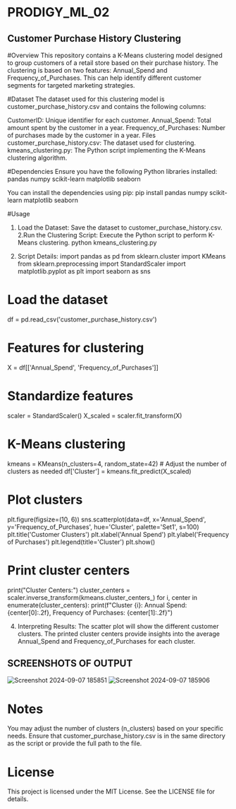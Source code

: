 # PRODIGY_ML_02
## Customer Purchase History Clustering
#Overview
This repository contains a K-Means clustering model designed to group customers of a retail store based on their purchase history. The clustering is based on two features: Annual_Spend and Frequency_of_Purchases. This can help identify different customer segments for targeted marketing strategies.

#Dataset
The dataset used for this clustering model is customer_purchase_history.csv and contains the following columns:

CustomerID: Unique identifier for each customer.
Annual_Spend: Total amount spent by the customer in a year.
Frequency_of_Purchases: Number of purchases made by the customer in a year.
Files
customer_purchase_history.csv: The dataset used for clustering.
kmeans_clustering.py: The Python script implementing the K-Means clustering algorithm.

#Dependencies
Ensure you have the following Python libraries installed:
pandas
numpy
scikit-learn
matplotlib
seaborn

You can install the dependencies using pip:
pip install pandas numpy scikit-learn matplotlib seaborn

#Usage
1. Load the Dataset: Save the dataset to customer_purchase_history.csv.
2.Run the Clustering Script: Execute the Python script to perform K-Means clustering.
python kmeans_clustering.py

3. Script Details:
   import pandas as pd
from sklearn.cluster import KMeans
from sklearn.preprocessing import StandardScaler
import matplotlib.pyplot as plt
import seaborn as sns

# Load the dataset
df = pd.read_csv('customer_purchase_history.csv')

# Features for clustering
X = df[['Annual_Spend', 'Frequency_of_Purchases']]

# Standardize features
scaler = StandardScaler()
X_scaled = scaler.fit_transform(X)

# K-Means clustering
kmeans = KMeans(n_clusters=4, random_state=42)  # Adjust the number of clusters as needed
df['Cluster'] = kmeans.fit_predict(X_scaled)

# Plot clusters
plt.figure(figsize=(10, 6))
sns.scatterplot(data=df, x='Annual_Spend', y='Frequency_of_Purchases', hue='Cluster', palette='Set1', s=100)
plt.title('Customer Clusters')
plt.xlabel('Annual Spend')
plt.ylabel('Frequency of Purchases')
plt.legend(title='Cluster')
plt.show()

# Print cluster centers
print("Cluster Centers:")
cluster_centers = scaler.inverse_transform(kmeans.cluster_centers_)
for i, center in enumerate(cluster_centers):
    print(f"Cluster {i}: Annual Spend: {center[0]:.2f}, Frequency of Purchases: {center[1]:.2f}")

4. Interpreting Results:
The scatter plot will show the different customer clusters.
The printed cluster centers provide insights into the average Annual_Spend and Frequency_of_Purchases for each cluster.

## SCREENSHOTS OF OUTPUT 
![Screenshot 2024-09-07 185851](https://github.com/user-attachments/assets/a1d36c87-ad82-4dd7-8d66-0f1d65d927d5)
![Screenshot 2024-09-07 185906](https://github.com/user-attachments/assets/6f6cf40f-144f-4b2c-93c7-1d5633cd7f6c)

# Notes
You may adjust the number of clusters (n_clusters) based on your specific needs.
Ensure that customer_purchase_history.csv is in the same directory as the script or provide the full path to the file.

# License
This project is licensed under the MIT License. See the LICENSE file for details.

